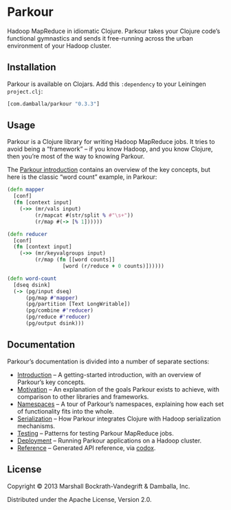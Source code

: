 # Parkour

Hadoop MapReduce in idiomatic Clojure.  Parkour takes your Clojure code’s
functional gymnastics and sends it free-running across the urban environment of
your Hadoop cluster.

## Installation

Parkour is available on Clojars.  Add this `:dependency` to your Leiningen
`project.clj`:

```clj
[com.damballa/parkour "0.3.3"]
```

## Usage

Parkour is a Clojure library for writing Hadoop MapReduce jobs.  It tries to
avoid being a “framework” – if you know Hadoop, and you know Clojure, then
you’re most of the way to knowing Parkour.

The [Parkour introduction][intro] contains an overview of the key concepts, but
here is the classic “word count” example, in Parkour:

```clj
(defn mapper
  [conf]
  (fn [context input]
    (->> (mr/vals input)
         (r/mapcat #(str/split % #"\s+"))
         (r/map #(-> [% 1])))))

(defn reducer
  [conf]
  (fn [context input]
    (->> (mr/keyvalgroups input)
         (r/map (fn [[word counts]]
                  [word (r/reduce + 0 counts)])))))

(defn word-count
  [dseq dsink]
  (-> (pg/input dseq)
      (pg/map #'mapper)
      (pg/partition [Text LongWritable])
      (pg/combine #'reducer)
      (pg/reduce #'reducer)
      (pg/output dsink)))
```

## Documentation

Parkour’s documentation is divided into a number of separate sections:

- [Introduction][intro] – A getting-started introduction, with an overview of
  Parkour’s key concepts.
- [Motivation][motivation] – An explanation of the goals Parkour exists to
  achieve, with comparison to other libraries and frameworks.
- [Namespaces][namespaces] – A tour of Parkour’s namespaces, explaining how each
  set of functionality fits into the whole.
- [Serialization][serialization] – How Parkour integrates Clojure with Hadoop
  serialization mechanisms.
- [Testing][testing] – Patterns for testing Parkour MapReduce jobs.
- [Deployment][deployment] – Running Parkour applications on a Hadoop cluster.
- [Reference][api] – Generated API reference, via [codox][codox].

## License

Copyright © 2013 Marshall Bockrath-Vandegrift & Damballa, Inc.

Distributed under the Apache License, Version 2.0.

[intro]: https://github.com/damballa/parkour/blob/master/doc/intro.md
[motivation]: https://github.com/damballa/parkour/blob/master/doc/motivation.md
[namespaces]: https://github.com/damballa/parkour/blob/master/doc/namespaces.md
[serialization]: https://github.com/damballa/parkour/blob/master/doc/serialization.md
[testing]: https://github.com/damballa/parkour/blob/master/doc/testing.md
[deployment]: https://github.com/damballa/parkour/blob/master/doc/deployment.md
[api]: https://github.atl.damballa/pages/rnd/parkour/
[codox]: https://github.com/weavejester/codox
